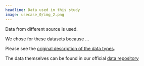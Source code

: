 ```yaml
---
headline: Data used in this study
image: usecase_0/img_2.png
---
```


Data from different source is used.

We chose for these datasets because ...

Please see the [original description of the data types](https://en.wikipedia.org/wiki/Data).

The data themselves can be found in our official [data repository](https://zenodo.org/)
